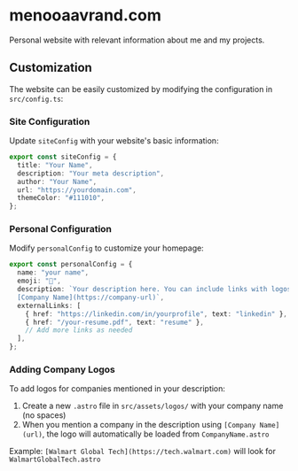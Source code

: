 # menooaavrand.com

Personal website with relevant information about me and my projects.

## Customization

The website can be easily customized by modifying the configuration in `src/config.ts`:

### Site Configuration

Update `siteConfig` with your website's basic information:

```typescript
export const siteConfig = {
  title: "Your Name",
  description: "Your meta description",
  author: "Your Name",
  url: "https://yourdomain.com",
  themeColor: "#111010",
};
```

### Personal Configuration

Modify `personalConfig` to customize your homepage:

```typescript
export const personalConfig = {
  name: "your name",
  emoji: "👋",
  description: `Your description here. You can include links with logos like this:
  [Company Name](https://company-url)`,
  externalLinks: [
    { href: "https://linkedin.com/in/yourprofile", text: "linkedin" },
    { href: "/your-resume.pdf", text: "resume" },
    // Add more links as needed
  ],
};
```

### Adding Company Logos

To add logos for companies mentioned in your description:

1. Create a new `.astro` file in `src/assets/logos/` with your company name (no spaces)
2. When you mention a company in the description using `[Company Name](url)`, the logo will automatically be loaded from `CompanyName.astro`

Example: `[Walmart Global Tech](https://tech.walmart.com)` will look for `WalmartGlobalTech.astro`
